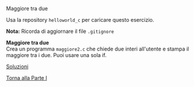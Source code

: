 Maggiore tra due



Usa la repository `helloworld_c` per caricare questo esercizio.

**Nota:** Ricorda di aggiornare il file `.gitignore`

**Maggiore tra due**<br>
Crea un programma `maggiore2.c` che chiede due interi all'utente e stampa
il maggiore tra i due. Puoi usare una sola if.

<a href="https://github.com/FabioZTessitore/laboratorio/tree/master/esercizi/part-i/intro-C">Soluzioni</a>

<a href="/activities/1">Torna alla Parte I</a>
